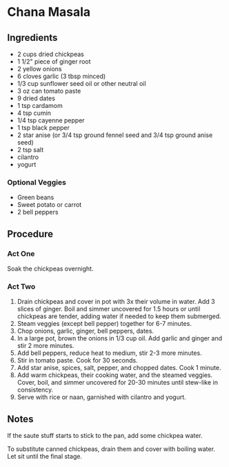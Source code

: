 # Chana Masala

## Ingredients

- 2 cups dried chickpeas
- 1 1/2" piece of ginger root
- 2 yellow onions
- 6 cloves garlic (3 tbsp minced)
- 1/3 cup sunflower seed oil or other neutral oil
- 3 oz can tomato paste
- 9 dried dates
- 1 tsp cardamom
- 4 tsp cumin
- 1/4 tsp cayenne pepper
- 1 tsp black pepper
- 2 star anise (or 3/4 tsp ground fennel seed and 3/4 tsp ground anise seed)
- 2 tsp salt
- cilantro
- yogurt

### Optional Veggies

- Green beans
- Sweet potato or carrot
- 2 bell peppers

## Procedure

### Act One

Soak the chickpeas overnight.

### Act Two

1. Drain chickpeas and cover in pot with 3x their volume in water. Add 3 slices of ginger. Boil and simmer uncovered for 1.5 hours or until chickpeas are tender, adding water if needed to keep them submerged.
1. Steam veggies (except bell pepper) together for 6-7 minutes.
1. Chop onions, garlic, ginger, bell peppers, dates.
1. In a large pot, brown the onions in 1/3 cup oil. Add garlic and ginger and stir 2 more minutes.
1. Add bell peppers, reduce heat to medium, stir 2-3 more minutes.
1. Stir in tomato paste. Cook for 30 seconds.
1. Add star anise, spices, salt, pepper, and chopped dates. Cook 1 minute.
1. Add warm chickpeas, their cooking water, and the steamed veggies. Cover, boil, and simmer uncovered for 20-30 minutes until stew-like in consistency.
1. Serve with rice or naan, garnished with cilantro and yogurt.

## Notes

If the saute stuff starts to stick to the pan, add some chickpea water.

To substitute canned chickpeas, drain them and cover with boiling water. Let sit until the final stage.
